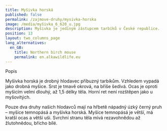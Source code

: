 ```yaml
---
title: Myšivka horská
published: false
permalink: /zajmove-druhy/mysivka-horska
image: /media/myšivka_6_620_u.jpg
description: Myšivka je jediným zástupcem tarbíků v České republice.
position: 13
layout: two_columns_page
lang_alternatives:
  en_GB:
    title: Northern birch mouse
    permalink: en.alkawildlife.eu
---
```

Popis

Myšivka horská je drobný hlodavec příbuzný tarbíkům. Vzhledem vypadá jako drobná myšice. Srst je tmavě okrová, na břiše šedivá. Ocas je oproti myšicím velmi dlouhý, až 1,5 délky těla. Horní ret není rozštěpen jako u myšovitých. 

Pouze dva druhy našich hlodavců mají na hřbetě nápadný úzký černý pruh – myšice temnopásá a myšivka horská. Myšice temnopásá je větší, má kratší ocas a větší uši. Svrchní stranu těla mívá rezavohnědou až žlutohnědou, břicho bílé.
